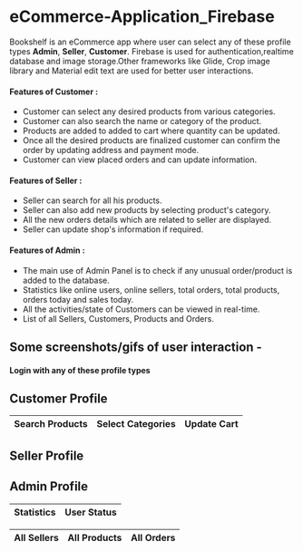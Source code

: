 # eCommerce-Application_Firebase


Bookshelf is an eCommerce app where user can select any of these profile types **Admin**, **Seller**, **Customer**. Firebase is used for authentication,realtime database and image storage.Other frameworks like Glide, Crop image library and Material edit text are used for better user interactions.<br />
#### Features of Customer :
* Customer can select any desired products from various categories.
* Customer can also search the name or category of the product.
* Products are added to added to cart where quantity can be updated.
* Once all the desired products are finalized customer can confirm the order by updating address and payment mode.
* Customer can view placed orders and can update information.<br />

#### Features of Seller :<br />
* Seller can search for all his products.
* Seller can also add new products by selecting product's category.
* All the new orders details which are related to seller are displayed.
* Seller can update shop's information if required.<br />

#### Features of Admin :<br />
* The main use of Admin Panel is to check if any unusual order/product is added to the database.
* Statistics like online users, online sellers, total orders, total products, orders today and sales today.
* All the activities/state of Customers can be viewed in real-time.
* List of all Sellers, Customers, Products and Orders.

## Some screenshots/gifs of user interaction -




#### Login with any of these profile types



## Customer Profile

Search Products             | Select Categories        |  Update Cart
:-------------------------:|:-------------------------:|:-------------------------:

## Seller Profile



## Admin Profile

Statistics                 | User Status 
:-------------------------:|:-------------------------


All Sellers               | All Products                  |  All Orders
:-------------------------:|:-------------------------:|:-------------------------:

